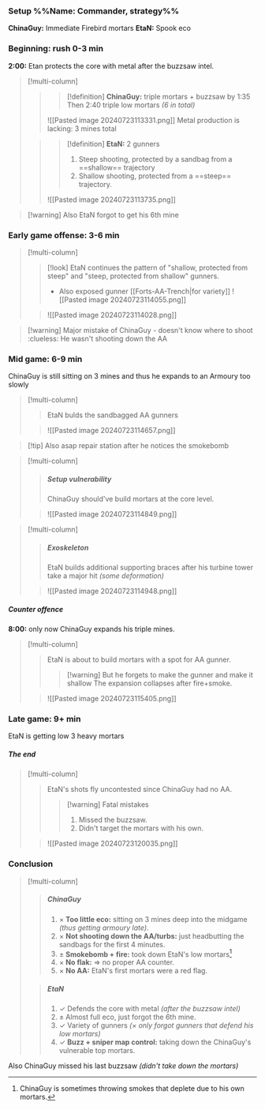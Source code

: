 ### Setup %%Name: Commander, strategy%%
**ChinaGuy:** Immediate Firebird mortars
**EtaN:** Spook eco
### Beginning: rush 0-3 min
**2:00:** Etan protects the core with metal after the buzzsaw intel.
>[!multi-column]
>>>[!definition] **ChinaGuy:** triple mortars + buzzsaw by 1:35
>>>Then 2:40 triple low mortars *(6 in total)*
>>
>>![[Pasted image 20240723113331.png]]
>>Metal production is lacking: 3 mines total
>
>>>[!definition] **EtaN:** 2 gunners
>>>1. Steep shooting, protected by a sandbag from a ==shallow== trajectory
>>>2. Shallow shooting, protected from a ==steep== trajectory.
>>
>>![[Pasted image 20240723113735.png]]


>[!warning] Also EtaN forgot to get his 6th mine

### Early game offense: 3-6 min
>[!multi-column]
>>[!look]
>>EtaN continues the pattern of "shallow, protected from steep" and "steep, protected from shallow" gunners.
>>- Also exposed gunner  [[Forts-AA-Trench|for variety]]
>>![[Pasted image 20240723114055.png]]
>
>>![[Pasted image 20240723114028.png]]

>[!warning] Major mistake of ChinaGuy - doesn't know where to shoot :clueless:
>He wasn't shooting down the AA

### Mid game: 6-9 min 
ChinaGuy is still sitting on 3 mines and thus he expands to an Armoury too slowly

>[!multi-column]
>>EtaN bulds the sandbagged AA gunners
>
>>![[Pasted image 20240723114657.png]]

>[!tip] Also asap repair station after he notices the smokebomb

>[!multi-column]
>>##### Setup vulnerability
>>ChinaGuy should've build mortars at the core level.
>
>>![[Pasted image 20240723114849.png]]

>[!multi-column]
>>##### Exoskeleton 
>>EtaN builds additional supporting braces after his turbine tower take a major hit *(some deformation)*
>
>>![[Pasted image 20240723114948.png]]

##### Counter offence

**8:00:** only now ChinaGuy expands his triple mines.

>[!multi-column]
>>EtaN is about to build mortars with a spot for AA gunner.
>>>[!warning] But he forgets to make the gunner and make it shallow
>>>The expansion collapses after fire+smoke.
>
>>![[Pasted image 20240723115405.png]]
### Late game: 9+ min
EtaN is getting low 3 heavy mortars
##### The end
>[!multi-column]
>>EtaN's shots fly uncontested since ChinaGuy had no AA.
>>>[!warning] Fatal mistakes
>>>1. Missed the buzzsaw.
>>>2. Didn't target the mortars with his own.
>
>>![[Pasted image 20240723120035.png]]
### Conclusion
>[!multi-column]
>>##### ChinaGuy
>>1. $\times$ **Too little eco:** sitting on 3 mines deep into the midgame *(thus getting armoury late)*.
>>2. $\times$ **Not shooting down the AA/turbs:** just headbutting the sandbags for the first 4 minutes.
>>3. $\pm$ **Smokebomb + fire:** took down EtaN's low mortars[^1]
>>4. $\times$ **No flak:** => no proper AA counter.
>>5. $\times$ **No AA:** EtaN's first mortars were a red flag.
>
>>##### EtaN
>>1. $\checkmark$ Defends the core with metal *(after the buzzsaw intel)*
>>2. $\pm$ Almost full eco, just forgot the 6th mine.
>>3.  $\checkmark$ Variety of gunners *($\times$ only forgot gunners that defend his low mortars)*
>>4. $\checkmark$ **Buzz + sniper map control:** taking down the ChinaGuy's vulnerable top mortars.

Also ChinaGuy missed his last buzzsaw *(didn't take down the mortars)*

[^1]: ChinaGuy is sometimes throwing smokes that deplete due to his own mortars.